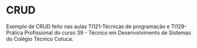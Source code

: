 # CRUD
Exemplo de CRUD feito nas aulas TI121-Técnicas de programação e TI129-Prática Profissional do curso 39 - Técnico em Desenvolvimento de Sistemas do Colégio Técnico Cotuca.
